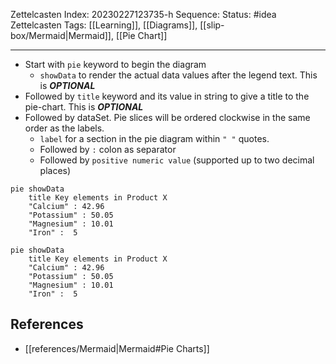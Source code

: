 Zettelcasten Index: 20230227123735-h
Sequence:
Status: #idea
Zettelcasten Tags: [[Learning]], [[Diagrams]], [[slip-box/Mermaid|Mermaid]], [[Pie Chart]]

---

-   Start with `pie` keyword to begin the diagram
    -   `showData` to render the actual data values after the legend text. This is **_OPTIONAL_**
-   Followed by `title` keyword and its value in string to give a title to the pie-chart. This is **_OPTIONAL_**
-   Followed by dataSet. Pie slices will be ordered clockwise in the same order as the labels.
    -   `label` for a section in the pie diagram within `" "` quotes.
    -   Followed by `:` colon as separator
    -   Followed by `positive numeric value` (supported up to two decimal places)

```
pie showData
    title Key elements in Product X
    "Calcium" : 42.96
    "Potassium" : 50.05
    "Magnesium" : 10.01
    "Iron" :  5
```

```mermaid
pie showData
    title Key elements in Product X
    "Calcium" : 42.96
    "Potassium" : 50.05
    "Magnesium" : 10.01
    "Iron" :  5
```

## References
- [[references/Mermaid|Mermaid#Pie Charts]]